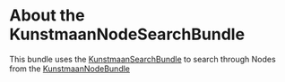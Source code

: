 # About the KunstmaanNodeSearchBundle

This bundle uses the [KunstmaanSearchBundle](https://github.com/Kunstmaan/KunstmaanSearchBundle) to search through Nodes from the [KunstmaanNodeBundle](https://github.com/Kunstmaan/KunstmaanNodeBundle)
